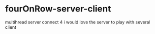 # fourOnRow-server-client
multihread server connect 4 
i would love the server to play with several client
